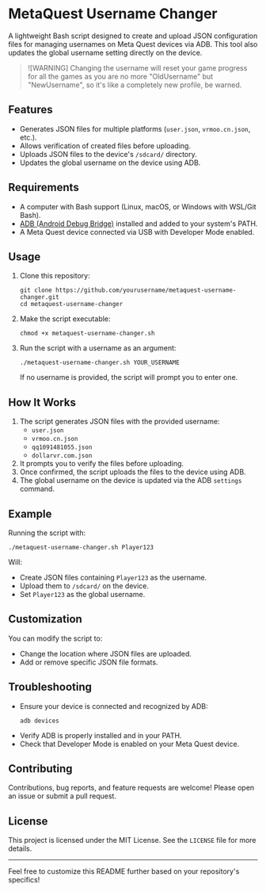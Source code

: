 # MetaQuest Username Changer

A lightweight Bash script designed to create and upload JSON configuration files for managing usernames on Meta Quest devices via ADB. This tool also updates the global username setting directly on the device.

> ![WARNING] Changing the username will reset your game progress for all the games as you are no more "OldUsername" but "NewUsername", so it's like a completely new profile, be warned.

## Features
- Generates JSON files for multiple platforms (`user.json`, `vrmoo.cn.json`, etc.).
- Allows verification of created files before uploading.
- Uploads JSON files to the device's `/sdcard/` directory.
- Updates the global username on the device using ADB.

## Requirements
- A computer with Bash support (Linux, macOS, or Windows with WSL/Git Bash).
- [ADB (Android Debug Bridge)](https://developer.android.com/studio/command-line/adb) installed and added to your system's PATH.
- A Meta Quest device connected via USB with Developer Mode enabled.

## Usage
1. Clone this repository:
   ```
   git clone https://github.com/yourusername/metaquest-username-changer.git
   cd metaquest-username-changer
   ```
2. Make the script executable:
   ```
   chmod +x metaquest-username-changer.sh
   ```
3. Run the script with a username as an argument:
   ```
   ./metaquest-username-changer.sh YOUR_USERNAME
   ```
   If no username is provided, the script will prompt you to enter one.

## How It Works
1. The script generates JSON files with the provided username:
   - `user.json`
   - `vrmoo.cn.json`
   - `qq1091481055.json`
   - `dollarvr.com.json`
2. It prompts you to verify the files before uploading.
3. Once confirmed, the script uploads the files to the device using ADB.
4. The global username on the device is updated via the ADB `settings` command.

## Example
Running the script with:
```
./metaquest-username-changer.sh Player123
```
Will:
- Create JSON files containing `Player123` as the username.
- Upload them to `/sdcard/` on the device.
- Set `Player123` as the global username.

## Customization
You can modify the script to:
- Change the location where JSON files are uploaded.
- Add or remove specific JSON file formats.

## Troubleshooting
- Ensure your device is connected and recognized by ADB:
  ```
  adb devices
  ```
- Verify ADB is properly installed and in your PATH.
- Check that Developer Mode is enabled on your Meta Quest device.

## Contributing
Contributions, bug reports, and feature requests are welcome! Please open an issue or submit a pull request.

## License
This project is licensed under the MIT License. See the `LICENSE` file for more details.

---

Feel free to customize this README further based on your repository's specifics!
